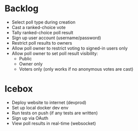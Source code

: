 # Backlog

- Select poll type during creation
- Cast a ranked-choice vote
- Tally ranked-choice poll result
- Sign up user account (username/password)
- Restrict poll results to owners
- Allow poll owner to restrict voting to signed-in users only
- Allow poll owner to set poll result visibility:
  - Public
  - Owner only
  - Voters only (only works if no anonymous votes are cast)

# Icebox

- Deploy website to internet (devprod)
- Set up local docker dev env
- Run tests on push (if any tests are written)
- Sign up via OAuth
- View poll results in real-time (websocket)
